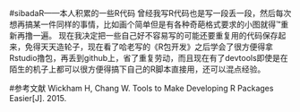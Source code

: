 #sibadaR——本人积累的一些R代码
曾经我写R代码也是写一段丢一段，然后每次想再搞某一件同样的事情，比如画个简单但是有各种奇葩格式要求的小图就得™重新再撸一遍。
现在我决定把一些自己好不容易写的可能还要重复用的代码保存起来，免得天天造轮子，现在看了哈老写的《R包开发》之后学会了很方便得拿Rstudio撸包，再丢到github上，省了重复劳动，而且现在有了devtools即使是在陌生的机子上都可以很方便得搞下自己的R脚本直接用，还可以混点经验。

#参考文献
Wickham H, Chang W. Tools to Make Developing R Packages Easier[J]. 2015.
